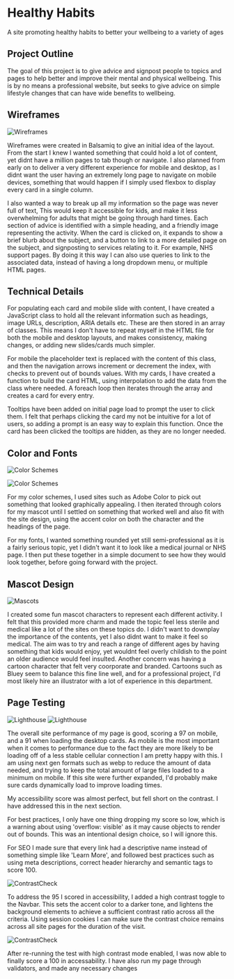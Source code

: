 # Healthy Habits
A site promoting healthy habits to better your wellbeing to a variety of ages

## Project Outline

The goal of this project is to give advice and signpost people to topics and pages to help better and improve their mental and physical wellbeing. This is by no means a professional website, but seeks to give advice on simple lifestyle changes that can have wide benefits to wellbeing.


## Wireframes

![Wireframes](docs/SitePlan3.png)

Wireframes were created in Balsamiq to give an initial idea of the layout. From the start I knew I wanted something that could hold a lot of content, yet didnt have a million pages to tab though or navigate. I also planned from early on to deliver a very different experience for mobile and desktop, as I didnt want the user having an extremely long page to navigate on mobile devices, something that would happen if I simply used flexbox to display every card in a single column.

I also wanted a way to break up all my information so the page was never full of text, This would keep it accessible for kids, and make it less overwhelming for adults that might be going through hard times. Each section of advice is identified with a simple heading, and a friendly image representing the activity. When the card is clicked on, it expands to show a brief blurb about the subject, and a button to link to a more detailed page on the subject, and signposting to services relating to it. For example, NHS support pages. By doing it this way I can also use queries to link to the associated data, instead of having a long dropdown menu, or multiple HTML pages.

## Technical Details

For populating each card and mobile slide with content, I have created a JavaScript class to hold all the relevant information such as headings, image URLs, description, ARIA details etc. These are then stored in an array of classes. This means I don't have to repeat myself in the HTML file for both the mobile and desktop layouts, and makes consistency, making changes, or adding new slides/cards much simpler.


For mobile the placeholder text is replaced with the content of this class, and then the navigation arrows increment or decrement the index, with checks to prevent out of bounds values. With my cards, I have created a function to build the card HTML, using interpolation to add the data from the class where needed. A foreach loop then iterates through the array and creates a card for every entry.

Tooltips have been added on initial page load to prompt the user to click them. I felt that perhaps clicking the card my not be intuitive for a lot of users, so adding a prompt is an easy way to explain this function. Once the card has been clicked the tooltips are hidden, as they are no longer needed.



## Color and Fonts

![Color Schemes](docs/SitePlan.png)

![Color Schemes](docs/SitePlan2.png)

For my color schemes, I used sites such as Adobe Color to pick out something that looked graphically appealing. I then iterated through colors for my mascot until I settled on something that worked well and also fit with the site design, using the accent color on both the character and the headings of the page. 

For my fonts, I wanted something rounded yet still semi-professional as it is a fairly serious topic, yet I didn't want it to look like a medical journal or NHS page. I then put these together in a simple document to see how they would look together, before going forward with the project.

## Mascot Design

![Mascots](docs/CreaturesSiteFull.png)

I created some fun mascot characters to represent each different activity. I felt that this provided more charm and made the topic feel less sterile and medical like a lot of the sites on these topics do. I didn't want to downplay the importance of the contents, yet I also didnt want to make it feel so medical. The aim was to try and reach a range of different ages by having something that kids would enjoy, yet wouldnt feel overly childish to the point an older audience would feel insulted. Another concern was having a cartoon character that felt very coorporate and branded. Cartoons such as Bluey seem to balance this fine line well, and for a professional project, I'd most likely hire an illustrator with a lot of experience in this department.


## Page Testing

![Lighthouse](docs/Lighthouse.png)
![Lighthouse](docs/LighthouseDesktop.png)

The overall site performance of my page is good, scoring a 97 on mobile, and a 91 when loading the desktop cards. As mobile is the most important when it comes to performance due to the fact they are more likely to be loading off of a less stable cellular connection I am pretty happy with this. I am using next gen formats such as webp to reduce the amount of data needed, and trying to keep the total amount of large files loaded to a minimum on mobile. If this site were further expanded, I'd probably make sure cards dynamically load to improve loading times.

My accessibility score was almost perfect, but fell short on the contrast. I have addressed this in the next section.

For best practices, I only have one thing dropping my score so low, which is a warning about using 'overflow: visible' as it may cause objects to render out of bounds. This was an intentional design choice, so I will ignore this.

For SEO I made sure that every link had a descriptive name instead of something simple like 'Learn More', and followed best practices such as using meta descriptions, correct header hierarchy and semantic tags to score 100.

![ContrastCheck](docs/Page%20Contrast.png)

To address the 95 I scored in accessibility, I added a high contrast toggle to the Navbar. This sets the accent color to a darker tone, and lightens the background elements to achieve a sufficient contrast ratio across all the criteria. Using session cookies I can make sure the contrast choice remains across all site pages for the duration of the visit.

![ContrastCheck](docs/Contrast%20Mode.png)

After re-running the test with high contrast mode enabled, I was now able to finally score a 100 in accessability. I have also run my page through validators, and made any necessary changes